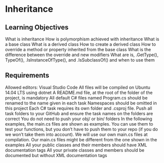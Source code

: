 # Inheritance
## Learning Objectives
What is inheritance
How is polymorphism achieved with inheritance
What is a base class
What is a derived class
How to create a derived class
How to override a method or property inherited from the base class
What is the difference between the override and new modifiers
What are is, .GetType(), TypeOf(), .IsInstanceOfType(), and .IsSubclassOf() and when to use them
## Requirements
Allowed editors: Visual Studio Code
All files will be compiled on Ubuntu 14.04 LTS using dotnet
A README.md file, at the root of the folder of the project, is mandatory
All default C# files named Program.cs should be renamed to the name given in each task
Namespaces should be omitted in this project
Each C# task requires its own folder and .csproj file. Push all task folders to your GitHub and ensure the task names on the folders are correct
You do not need to push your obj/ or bin/ folders
In the following examples, the main.cs files are shown as examples. You can use them to test your functions, but you don’t have to push them to your repo (if you do we won’t take them into account). We will use our own main.cs files at compilation. Our main.cs files might be different from the one shown in the examples
All your public classes and their members should have XML documentation tags
All your private classes and members should be documented but without XML documentation tags
